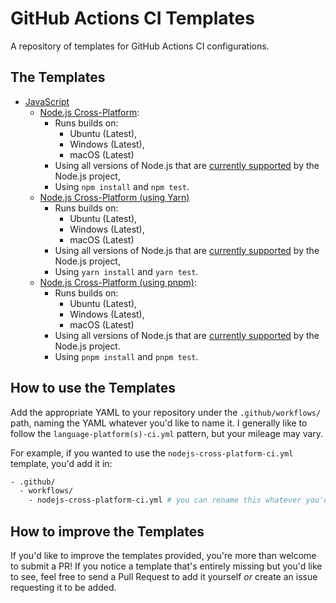 # GitHub Actions CI Templates

A repository of templates for GitHub Actions CI configurations.

## The Templates

- [JavaScript](./templates/javascript/)
  - [Node.js Cross-Platform](./templates/javascript/nodejs-cross-platform-ci.yml): 
    - Runs builds on:
      - Ubuntu (Latest),
      - Windows (Latest),
      - macOS (Latest)
    - Using all versions of Node.js that are [currently supported](https://github.com/nodejs/release#release-schedule) by the Node.js project,
    - Using `npm install` and `npm test`.
  - [Node.js Cross-Platform (using Yarn)](./templates/javascript/yarn-nodejs-cross-platform-ci.yml)
    - Runs builds on:
      - Ubuntu (Latest),
      - Windows (Latest),
      - macOS (Latest)
    - Using all versions of Node.js that are [currently supported](https://github.com/nodejs/release#release-schedule) by the Node.js project,
    - Using `yarn install` and `yarn test`.
  - [Node.js Cross-Platform (using pnpm)](./templates/javascript/pnpm-nodejs-cross-platform-ci.yml):
    - Runs builds on:
      - Ubuntu (Latest),
      - Windows (Latest),
      - macOS (Latest)
    - Using all versions of Node.js that are [currently supported](https://github.com/nodejs/release#release-schedule) by the Node.js project.
    - Using `pnpm install` and `pnpm test`.

## How to use the Templates

Add the appropriate YAML to your repository under the `.github/workflows/` path, naming the YAML whatever you'd like to name it. I generally like to follow the `language-platform(s)-ci.yml` pattern, but your mileage may vary.

For example, if you wanted to use the `nodejs-cross-platform-ci.yml` template, you'd add it in:

```bash
- .github/
  - workflows/
    - nodejs-cross-platform-ci.yml # you can rename this whatever you'd like
```

## How to improve the Templates

If you'd like to improve the templates provided, you're more than welcome to submit a PR! If you notice a template that's entirely missing but you'd like to see, feel free to send a Pull Request to add it yourself _or_ create an issue requesting it to be added.

